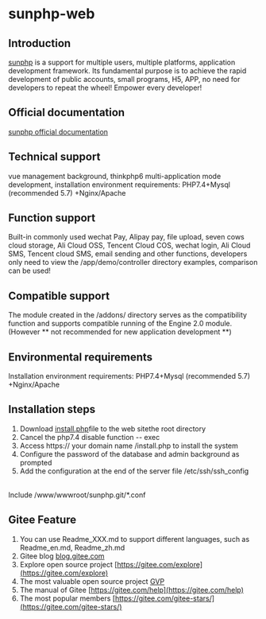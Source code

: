 # sunphp-web

## Introduction
[sunphp](https://gitee.com/bluestear/sunphp) is a support for multiple users, multiple platforms, application development framework. Its fundamental purpose is to achieve the rapid development of public accounts, small programs, H5, APP, no need for developers to repeat the wheel! Empower every developer!

## Official documentation
[sunphp official documentation](https://bluestear.gitee.io/sunphp-web)


## Technical support
vue management background, thinkphp6 multi-application mode development, installation environment requirements: PHP7.4+Mysql (recommended 5.7) +Nginx/Apache

## Function support
Built-in commonly used wechat Pay, Alipay pay, file upload, seven cows cloud storage, Ali Cloud OSS, Tencent Cloud COS, wechat login, Ali Cloud SMS, Tencent cloud SMS, email sending and other functions, developers only need to view the /app/demo/controller directory examples, comparison can be used!

## Compatible support
The module created in the /addons/ directory serves as the compatibility function and supports compatible running of the Engine 2.0 module. (However ** not recommended for new application development **)

## Environmental requirements
Installation environment requirements: PHP7.4+Mysql (recommended 5.7) +Nginx/Apache

## Installation steps
1. Download [install.php](https://bluestear.gitee.io/sunphp-web/install.html)file to the web sitethe root directory
2. Cancel the php7.4 disable function -- exec
3. Access https:// your domain name /install.php to install the system
4. Configure the password of the database and admin background as prompted
5. Add the configuration at the end of the server file /etc/ssh/ssh_config
<br/>
Include /www/wwwroot/sunphp.git/*.conf


## Gitee Feature

1.  You can use Readme\_XXX.md to support different languages, such as Readme\_en.md, Readme\_zh.md
2.  Gitee blog [blog.gitee.com](https://blog.gitee.com)
3.  Explore open source project [https://gitee.com/explore](https://gitee.com/explore)
4.  The most valuable open source project [GVP](https://gitee.com/gvp)
5.  The manual of Gitee [https://gitee.com/help](https://gitee.com/help)
6.  The most popular members  [https://gitee.com/gitee-stars/](https://gitee.com/gitee-stars/)
